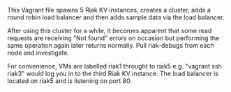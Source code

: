 This Vagrant file spawns 5 Riak KV instances, creates a cluster, adds a round robin load balancer and then adds sample data via the load balancer.

After using this cluster for a while, it becomes apparent that some read requests are receiving "Not found" errors on occasion but performing the same operation again later returns normally. Pull riak-debugs from each node and investigate.

For convenience, VMs are labelled riak1 throught to riak5 e.g. "vagrant ssh riak3" would log you in to the third Riak KV instance. The load balancer is located on riak5 and is listening on port 80.
